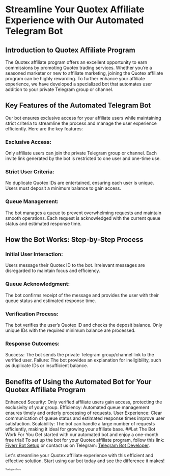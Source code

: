 # Streamline Your Quotex Affiliate Experience with Our Automated Telegram Bot
## Introduction to Quotex Affiliate Program
The Quotex affiliate program offers an excellent opportunity to earn commissions by promoting Quotex trading services. Whether you’re a seasoned marketer or new to affiliate marketing, joining the Quotex affiliate program can be highly rewarding. To further enhance your affiliate experience, we have developed a specialized bot that automates user addition to your private Telegram group or channel.

## Key Features of the Automated Telegram Bot
Our bot ensures exclusive access for your affiliate users while maintaining strict criteria to streamline the process and manage the user experience efficiently. Here are the key features:

### Exclusive Access:

Only affiliate users can join the private Telegram group or channel.
Each invite link generated by the bot is restricted to one user and one-time use.
### Strict User Criteria:

No duplicate Quotex IDs are entertained, ensuring each user is unique.
Users must deposit a minimum balance to gain access.
### Queue Management:

The bot manages a queue to prevent overwhelming requests and maintain smooth operations.
Each request is acknowledged with the current queue status and estimated response time.
## How the Bot Works: Step-by-Step Process
### Initial User Interaction:

Users message their Quotex ID to the bot.
Irrelevant messages are disregarded to maintain focus and efficiency.
### Queue Acknowledgment:

The bot confirms receipt of the message and provides the user with their queue status and estimated response time.
### Verification Process:

The bot verifies the user’s Quotex ID and checks the deposit balance.
Only unique IDs with the required minimum balance are processed.
### Response Outcomes:

Success: The bot sends the private Telegram group/channel link to the verified user.
Failure: The bot provides an explanation for ineligibility, such as duplicate IDs or insufficient balance.
## Benefits of Using the Automated Bot for Your Quotex Affiliate Program
Enhanced Security: Only verified affiliate users gain access, protecting the exclusivity of your group.
Efficiency: Automated queue management ensures timely and orderly processing of requests.
User Experience: Clear communication of queue status and estimated response times improve user satisfaction.
Scalability: The bot can handle a large number of requests efficiently, making it ideal for growing your affiliate base.
##Let The Bot Work For You
Get started with our automated bot and enjoy a one-month free trial! To set up the bot for your Quotex affiliate program, follow this link: [Fiverr Bot Setup](https://www.fiverr.com/s/0yDLKr) or contact us on Telegram: [Telegram Bot Developer](https://telegram.me/tradingbot_developer).

Let's streamline your Quotex affiliate experience with this efficient and effective solution. Start using our bot today and see the difference it makes!


<span style="font-size:0.5em;">Text goes here</span>
